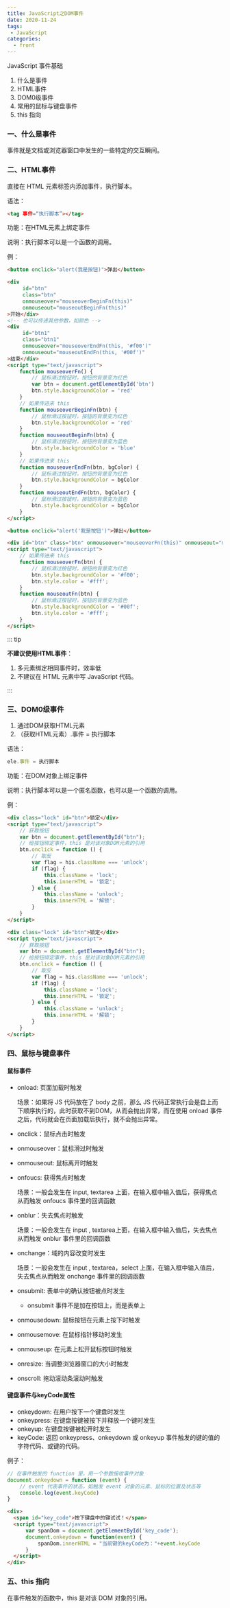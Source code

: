 ```yaml
---
title: JavaScript之DOM事件
date: 2020-11-24
tags:
 - JavaScript
categories:
  - front
---
```


JavaScript 事件基础

1. 什么是事件
2. HTML事件
3. DOM0级事件
4. 常用的鼠标与键盘事件
5. this 指向

### **一、什么是事件**

事件就是文档或浏览器窗口中发生的一些特定的交互瞬间。

### **二、HTML事件**

直接在 HTML 元素标签内添加事件，执行脚本。

语法：

```md
<tag 事件=“执行脚本”></tag>
```

功能：在HTML元素上绑定事件

说明：执行脚本可以是一个函数的调用。

例：

```html
<button onclick="alert(我是按钮)">弹出</button>

<div
     id="btn"
     class="btn"
     onmouseover="mouseoverBeginFn(this)"
     onmouseout="mouseoutBeginFn(this)"
>开始</div>
<!-- 也可以传递其他参数，如颜色 -->
<div
     id="btn1"
     class="btn1"
     onmouseover="mouseoverEndFn(this, '#f00')"
     onmouseout="mouseoutEndFn(this, '#00f')"
>结束</div>
<script type="text/javascript">
	function mouseoverFn() {
        // 鼠标滑过按钮时，按钮的背景变为红色
        var btn = document.getElementById('btn')
        btn.style.backgroundColor = 'red'
    }
    // 如果传进来 this
    function mouseoverBeginFn(btn) {
        // 鼠标滑过按钮时，按钮的背景变为红色
        btn.style.backgroundColor = 'red'
    }
    function mouseoutBeginFn(btn) {
        // 鼠标滑过按钮时，按钮的背景变为蓝色
        btn.style.backgroundColor = 'blue'
    }
    // 如果传进来 this
    function mouseoverEndFn(btn, bgColor) {
        // 鼠标滑过按钮时，按钮的背景变为红色
        btn.style.backgroundColor = bgColor
    }
    function mouseoutEndFn(btn, bgColor) {
        // 鼠标滑过按钮时，按钮的背景变为蓝色
        btn.style.backgroundColor = bgColor
    }
</script>
```

```html
<button onclick="alert('我是按钮')">弹出</button>

<div id="btn" class="btn" onmouseover="mouseoverFn(this)" onmouseout="mouseoutFn(this)">开始</div>
<script type="text/javascript">
    // 如果传进来 this
    function mouseoverFn(btn) {
        // 鼠标滑过按钮时，按钮的背景变为红色
        btn.style.backgroundColor = '#f00';
        btn.style.color = '#fff';
    }
    function mouseoutFn(btn) {
        // 鼠标滑过按钮时，按钮的背景变为蓝色
        btn.style.backgroundColor = '#00f';
        btn.style.color = '#fff';
    }
</script>
```

::: tip

**不建议使用HTML事件**：

1. 多元素绑定相同事件时，效率低
2. 不建议在 HTML 元素中写 JavaScript 代码。

:::

### **三、DOM0级事件**

1. 通过DOM获取HTML元素
2. （获取HTML元素）.事件 = 执行脚本

语法：

```javascript
ele.事件 = 执行脚本
```

功能：在DOM对象上绑定事件

说明：执行脚本可以是一个匿名函数，也可以是一个函数的调用。

例：

```html
<div class="lock" id="btn">锁定</div>
<script type="text/javascript">
	// 获取按钮
    var btn = document.getElementById("btn");
    // 给按钮绑定事件，this 是对该对象DOM元素的引用
    btn.onclick = function () {
        // 取反
        var flag = his.className === 'unlock';
        if (flag) {
            this.className = 'lock';
        	this.innerHTML = '锁定';
        } else {
            this.className = 'unlock';
        	this.innerHTML = '解锁';
        }
    }
</script>
```

```html
<div class="lock" id="btn">锁定</div>
<script type="text/javascript">
	// 获取按钮
    var btn = document.getElementById("btn");
    // 给按钮绑定事件，this 是对该对象DOM元素的引用
    btn.onclick = function () {
        // 取反
        var flag = his.className === 'unlock';
        if (flag) {
            this.className = 'lock';
        	this.innerHTML = '锁定';
        } else {
            this.className = 'unlock';
        	this.innerHTML = '解锁';
        }
    }
</script>
```

### **四、鼠标与键盘事件**

#### **鼠标事件**

- onload: 页面加载时触发

  场景：如果将 JS 代码放在了 body 之前，那么 JS 代码正常执行会是自上而下顺序执行的，此时获取不到DOM，从而会抛出异常，而在使用 onload 事件之后，代码就会在页面加载后执行，就不会抛出异常。

- onclick：鼠标点击时触发

- onmouseover：鼠标滑过时触发

- onmouseout: 鼠标离开时触发

- onfoucs: 获得焦点时触发

  场景：一般会发生在 input, textarea 上面，在输入框中输入值后，获得焦点从而触发 onfoucs 事件里的回调函数

- onblur：失去焦点时触发

  场景：一般会发生在 input , textarea上面，在输入框中输入值后，失去焦点从而触发 onblur 事件里的回调函数

- onchange：域的内容改变时发生

  场景：一般会发生在 input , textarea，select 上面，在输入框中输入值后，失去焦点从而触发 onchange 事件里的回调函数

- onsubmit: 表单中的确认按钮被点时发生
  
  - onsubmit 事件不是加在按钮上，而是表单上
- onmousedown: 鼠标按钮在元素上按下时触发
- onmousemove: 在鼠标指针移动时发生
- onmouseup:  在元素上松开鼠标按钮时触发
- onresize:  当调整浏览器窗口的大小时触发
- onscroll:  拖动滚动条滚动时触发

#### **键盘事件与keyCode属性**

- onkeydown: 在用户按下一个键盘时发生
- onkeypress: 在键盘按键被按下并释放一个键时发生
- onkeyup: 在键盘按键被松开时发生
- keyCode: 返回 onkeypress、onkeydown 或 onkeyup 事件触发的键的值的字符代码、或键的代码。

例子：

```javascript
// 在事件触发的 function 里，用一个参数接收事件对象
document.onkeydown = function (event) {
    // event 代表事件的状态，如触发 event 对象的元素、鼠标的位置及状态等
    console.log(event.keyCode)
}
```

```html
<div>
  <span id="key_code">按下键盘中的键试试！</span>
  <script type="text/javascript">
      var spanDom = document.getElementById('key_code');
      document.onkeydown = function(event) {
          spanDom.innerHTML = "当前键的keyCode为："+event.keyCode
      }
  </script>
</div>
```


### **五、this 指向**

在事件触发的函数中，this 是对该 DOM 对象的引用。